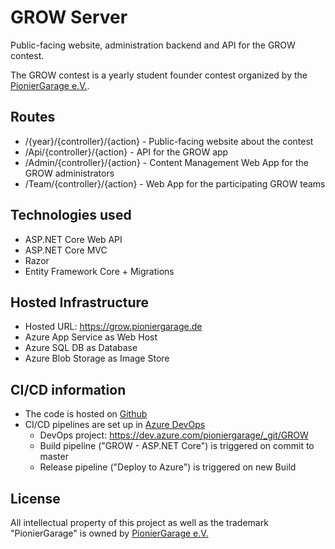# GROW Server

Public-facing website, administration backend and API for the GROW contest.

The GROW contest is a yearly student founder contest organized by the [PionierGarage e.V.](https://www.pioniergarage.de).

## Routes

* /{year}/{controller}/{action} - Public-facing website about the contest 
* /Api/{controller}/{action} - API for the GROW app
* /Admin/{controller}/{action} - Content Management Web App for the GROW administrators  
* /Team/{controller}/{action} - Web App for the participating GROW teams

## Technologies used

* ASP.NET Core Web API
* ASP.NET Core MVC
* Razor
* Entity Framework Core + Migrations

## Hosted Infrastructure

* Hosted URL: https://grow.pioniergarage.de
* Azure App Service as Web Host
* Azure SQL DB as Database
* Azure Blob Storage as Image Store

## CI/CD information

* The code is hosted on [Github](https://github.com)
* CI/CD pipelines are set up in [Azure DevOps](https://dev.azure.com/)
  * DevOps project: https://dev.azure.com/pioniergarage/_git/GROW
  * Build pipeline ("GROW - ASP.NET Core") is triggered on commit to master
  * Release pipeline ("Deploy to Azure") is triggered on new Build

## License

All intellectual property of this project as well as the trademark "PionierGarage" is owned by [PionierGarage e.V.](https://www.pioniergarage.de)
